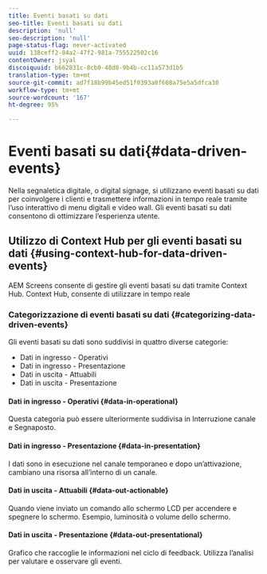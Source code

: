 ```yaml
---
title: Eventi basati su dati
seo-title: Eventi basati su dati
description: 'null'
seo-description: 'null'
page-status-flag: never-activated
uuid: 138ceff2-84a2-47f2-981a-755522502c16
contentOwner: jsyal
discoiquuid: b662831c-8cb0-48d8-9b4b-cc11a573d1b5
translation-type: tm+mt
source-git-commit: ad7f18b99b45ed51f0393a0f608a75e5a5dfca30
workflow-type: tm+mt
source-wordcount: '167'
ht-degree: 95%

---
```



# Eventi basati su dati{#data-driven-events}

Nella segnaletica digitale, o digital signage, si utilizzano eventi basati su dati per coinvolgere i clienti e trasmettere informazioni in tempo reale tramite l’uso interattivo di menu digitali e video wall. Gli eventi basati su dati consentono di ottimizzare l’esperienza utente.

## Utilizzo di Context Hub per gli eventi basati su dati {#using-context-hub-for-data-driven-events}

AEM Screens consente di gestire gli eventi basati su dati tramite Context Hub. Context Hub, consente di utilizzare in tempo reale

### Categorizzazione di eventi basati su dati {#categorizing-data-driven-events}

Gli eventi basati su dati sono suddivisi in quattro diverse categorie:

* Dati in ingresso - Operativi
* Dati in ingresso - Presentazione
* Dati in uscita - Attuabili
* Dati in uscita - Presentazione

#### Dati in ingresso - Operativi  {#data-in-operational}

Questa categoria può essere ulteriormente suddivisa in Interruzione canale e Segnaposto.

#### Dati in ingresso - Presentazione  {#data-in-presentation}

I dati sono in esecuzione nel canale temporaneo e dopo un’attivazione, cambiano una risorsa all’interno di un canale.

#### Dati in uscita - Attuabili  {#data-out-actionable}

Quando viene inviato un comando allo schermo LCD per accendere e spegnere lo schermo. Esempio, luminosità o volume dello schermo.

#### Dati in uscita - Presentazione  {#data-out-presentational}

Grafico che raccoglie le informazioni nel ciclo di feedback. Utilizza l’analisi per valutare e osservare gli eventi.
